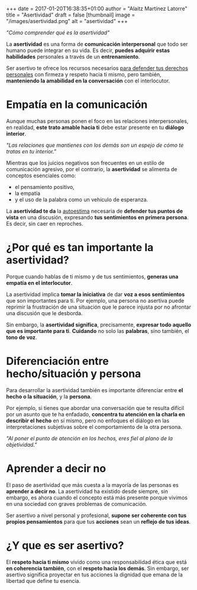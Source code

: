 +++
date = 2017-01-20T16:38:35+01:00
author = "Alaitz Martínez Latorre"
title = "Asertividad"
draft = false
[thumbnail]
image = "/images/asertividad.png"
alt = "asertividad"
+++

*"Cómo comprender qué es la asertividad"*

La **asertividad** es una forma de **comunicación interpersonal** que todo ser humano puede integrar en su vida. Es decir, **puedes adquirir estas habilidades** personales a través de un **entrenamiento**.

Ser asertivo te ofrece los recursos necesarios [para defender tus derechos personales](http://tusbuenosmomentos.com/2011/04/asertividad-que-es-y-para-que-sirve/) con firmeza y respeto hacia ti mismo, pero también, **manteniendo la amabilidad en la conversación** con el interlocutor.

# Empatía en la comunicación

Aunque muchas personas ponen el foco en las relaciones interpersonales, en realidad, **este trato amable hacia ti** debe estar presente en tu **diálogo interior**.

*"Las relaciones que mantienes con los demás son un espejo de cómo te tratas en tu interior."*

Mientras que los juicios negativos son frecuentes en un estilo de comunicación agresivo, por el contrario, la **asertividad** se alimenta de conceptos esenciales como:

- el pensamiento positivo,
- la empatía
- y el uso de la palabra como un vehículo de esperanza.

La **asertividad te da** la [autoestima](http://ampsicologia.es/aprende-a-mejorar-la-autoestima/) necesaria de **defender tus puntos de vista** en una discusión, expresando **tus sentimientos en primera persona**. Es decir, sin caer en reproches.

# ¿Por qué es tan importante la asertividad?

Porque cuando hablas de ti mismo y de tus sentimientos, **generas una empatía en el interlocutor**.

La asertividad implica **tomar la iniciativa** de dar **voz a esos sentimientos** que son importantes para ti. Por ejemplo, una persona no asertiva puede reprimir la frustración de una situación que le parece injusta por no afrontar una discusión que le desborda.

Sin embargo, la **asertividad significa**, precisamente, **expresar todo aquello que es importante para ti**. **Cuidando** no solo las **palabras**, sino también, el **tono de voz**.

# Diferenciación entre hecho/situación y persona

Para desarrollar la asertividad también es importante diferenciar entre **el hecho o la situación**, y la **persona**.

Por ejemplo, si tienes que abordar una conversación que te resulta difícil por un asunto que te ha enfadado, **concentra tu atención en la charla en describir el hecho** en sí mismo, pero no enfoques el diálogo en las interpretaciones subjetivas sobre el comportamiento de la otra persona.

*"Al poner el punto de atención en los hechos, eres fiel al plano de la objetividad."*

# Aprender a decir no

El paso de asertividad que más cuesta a la mayoría de las personas es **aprender a decir no**. La asertividad ha existido desde siempre, sin embargo, es ahora cuando el concepto está más presente porque vivimos en una sociedad con graves problemas de comunicación.

Ser asertivo a nivel personal y profesional, **supone ser coherente con tus propios pensamientos** para que tus **acciones** sean un **reflejo de tus ideas**.

# ¿Y que es ser asertivo?

El **respeto hacia ti mismo** vivido como una responsabilidad ética que está **en coherencia también**, con el **respeto hacia los demás**. Sin embargo, ser asertivo significa proyectar en tus acciones la dignidad que emana de la libertad que define tu esencia.